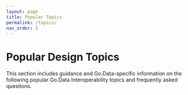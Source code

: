 ```yaml
---
layout: page
title: Popular Topics
permalink: /topics/
nav_order: 5
---
```


# Popular Design Topics
This section includes guidance and Go.Data-specific information on the following popular Go.Data Interoperability topics and frequently asked questions. 


